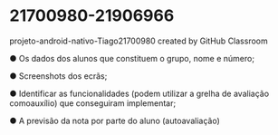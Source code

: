 # 21700980-21906966
projeto-android-nativo-Tiago21700980 created by GitHub Classroom

● Os dados dos alunos que constituem o grupo, nome e número;

● Screenshots dos ecrãs;

● Identificar as funcionalidades (podem utilizar a grelha de avaliação comoauxílio) que conseguiram implementar;

● A previsão da nota por parte do aluno (autoavaliação)

